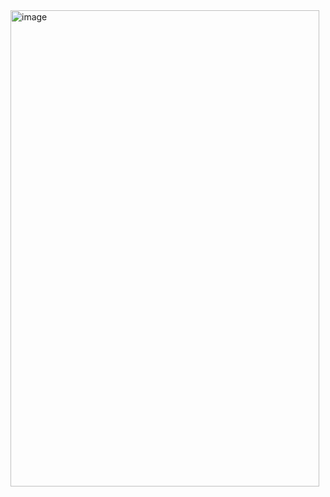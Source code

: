 <img width="494" height="762" alt="image" src="https://github.com/user-attachments/assets/4f86aa94-56a9-452f-b69c-b60a6acfae15" />
